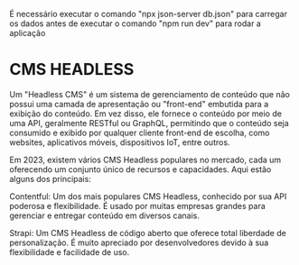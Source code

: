 É necessário executar o comando "npx json-server db.json" para carregar os dados antes de executar o comando "npm run dev" para rodar a aplicação

# CMS HEADLESS

Um "Headless CMS" é um sistema de gerenciamento de conteúdo que não possui uma camada de apresentação ou "front-end" embutida para a exibição do conteúdo. Em vez disso, ele fornece o conteúdo por meio de uma API, geralmente RESTful ou GraphQL, permitindo que o conteúdo seja consumido e exibido por qualquer cliente front-end de escolha, como websites, aplicativos móveis, dispositivos IoT, entre outros.


Em 2023, existem vários CMS Headless populares no mercado, cada um oferecendo um conjunto único de recursos e capacidades. Aqui estão alguns dos principais:

Contentful: Um dos mais populares CMS Headless, conhecido por sua API poderosa e flexibilidade. É usado por muitas empresas grandes para gerenciar e entregar conteúdo em diversos canais.

Strapi: Um CMS Headless de código aberto que oferece total liberdade de personalização. É muito apreciado por desenvolvedores devido à sua flexibilidade e facilidade de uso.

